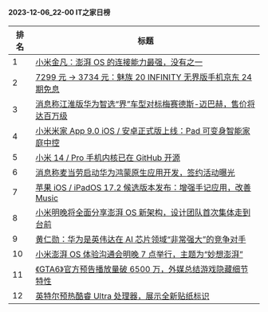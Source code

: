#### 2023-12-06_22-00  IT之家日榜

| 排名 | 标题|
| --- | ---|
| 1 | [小米金凡：澎湃 OS 的连接能力最强，没有之一](https://www.ithome.com/0/737/253.htm) |
| 2 | [7299 元 → 3734 元：魅族 20 INFINITY 无界版手机京东 24 期免息](https://www.ithome.com/0/737/256.htm) |
| 3 | [消息称江淮版华为智选“界”车型对标梅赛德斯-迈巴赫，售价将达百万级](https://www.ithome.com/0/737/259.htm) |
| 4 | [小米米家 App 9.0 iOS / 安卓正式版上线：Pad 可变身智能家庭中控](https://www.ithome.com/0/737/335.htm) |
| 5 | [小米 14 / Pro 手机内核已在 GitHub 开源](https://www.ithome.com/0/737/478.htm) |
| 6 | [消息称麦当劳启动华为鸿蒙原生应用开发，签约活动曝光](https://www.ithome.com/0/737/271.htm) |
| 7 | [苹果 iOS / iPadOS 17.2 候选版本发布：增强手记应用，改善 Music](https://www.ithome.com/0/737/262.htm) |
| 8 | [小米明晚将全面分享澎湃 OS 新架构，设计团队首次集体走到台前](https://www.ithome.com/0/737/378.htm) |
| 9 | [黄仁勋：华为是英伟达在 AI 芯片领域“非常强大”的竞争对手](https://www.ithome.com/0/737/384.htm) |
| 10 | [小米澎湃 OS 体验沟通会明晚 7 点举行，主题为“妙想澎湃”](https://www.ithome.com/0/737/305.htm) |
| 11 | [《GTA6》官方预告播放量破 6500 万，外媒总结游戏隐藏细节特性](https://www.ithome.com/0/737/241.htm) |
| 12 | [英特尔预热酷睿 Ultra 处理器，展示全新贴纸标识](https://www.ithome.com/0/737/240.htm) |
